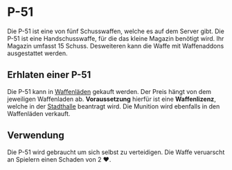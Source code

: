 # P-51
Die P-51 ist eine von fünf Schusswaffen, welche es auf dem Server gibt.
Die P-51 ist eine Handschusswaffe, für die das kleine Magazin benötigt wird. Ihr Magazin umfasst 15 Schuss. Desweiteren kann die Waffe mit Waffenaddons ausgestattet werden.

## Erhlaten einer P-51
Die P-51 kann in [Waffenläden](../../biz/waffenladen.md) gekauft werden. Der Preis hängt von dem jeweiligen Waffenladen ab. **Voraussetzung** hierfür ist eine **Waffenlizenz**, welche in der [Stadthalle](../../pages/gebäude/stadthalle.md) beantragt wird. Die Munition wird ebenfalls in den Waffenläden verkauft.

## Verwendung
Die P-51 wird gebraucht um sich selbst zu verteidigen. Die Waffe veruarscht an Spielern einen Schaden von 2 ❤️.
